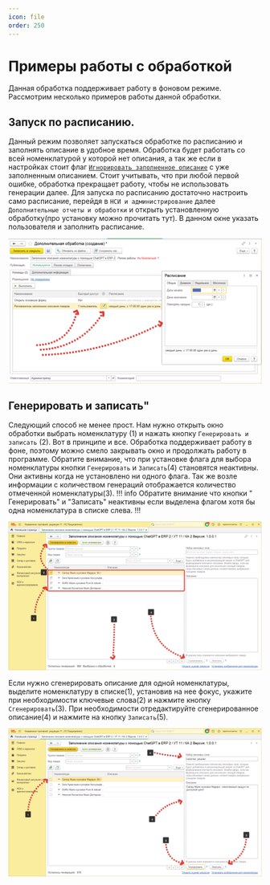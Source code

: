 ```yaml
---
icon: file
order: 250
---
```


# Примеры работы с обработкой

Данная обработка поддерживает работу в фоновом режиме. Рассмотрим несколько примеров работы данной обработки.

## Запуск по расписанию.
Данный режим позволяет запускаться обработке по расписанию и заполнять описание в удобное время. Обработка будет работать со всей номенклатурой у которой нет описания, а так же если в настройках стоит флаг [`Игнорировать заполненное описание`](ПустаяСсылка) с уже заполненным описанием. Стоит учитывать, что при любой первой ошибке, обработка прекращает работу, чтобы не использовать генерации далее. Для запуска по расписанию достаточно настроить само расписание, перейдя в `НСИ и администрирование` далее `Дополнительные отчеты и обработки` и открыть установленную обработку(про установку можно прочитать тут). В данном окне указать пользователя и заполнить расписание.

![Пример работы](static/01_ПримерыРаботы.png)

## Генерировать и записать"
Следующий способ не менее прост. Нам нужно открыть окно обработки выбрать номенклатуру (1) и нажать кнопку `Генерировать и записать` (2). Вот в принципе и все. Обработка поддерживает работу в фоне, поэтому можно смело закрывать окно и продолжать работу в программе. Обратите внимание, что при установке флага для выбора номенклатуры кнопки `Генерировать` и `Записать`(4) становятся неактивны. Они активны когда не установлено ни одного флага. Так же возле информации с количеством генераций отображается количество отмеченной номенклатуры(3). 
!!! info
Обратите внимание что кнопки " Генерировать" и "Записать" неактивны если выделена флагом хотя бы одна номенклатура в списке слева.
!!!

![Пример работы](static/02_ПримерыРаботы.png)

Если нужно сгенерировать описание для одной номенклатуры, выделите номенклатуру в списке(1), установив на нее фокус, укажите при необходимости ключевые слова(2) и нажмите кнопку `Сгенерировать`(3). При необходимости отредактируйте сгенерированное описание(4) и нажмите на кнопку `Записать`(5).

![Пример работы](static/03_ПримерыРаботы.png)